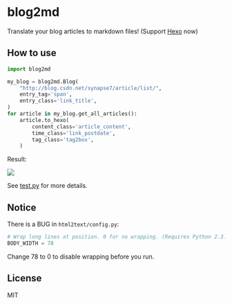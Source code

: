 # blog2md
Translate your blog articles to markdown files! (Support [Hexo](http://hexo.io/) now)

## How to use
```python
import blog2md

my_blog = blog2md.Blog(
    "http://blog.csdn.net/synapse7/article/list/",
    entry_tag='span',
    entry_class='link_title',
)
for article in my_blog.get_all_articles():
    article.to_hexo(
        content_class='article_content',
        time_class='link_postdate',
        tag_class='tag2box',
    )
```

Result:

![](http://endless.qiniudn.com/blogblod2md4.png)

See [test.py](https://github.com/EndlessCheng/blog2md/blob/master/test.py) for more details.

## Notice
There is a BUG in `html2text/config.py`:

```python
# Wrap long lines at position. 0 for no wrapping. (Requires Python 2.3.)
BODY_WIDTH = 78
```

Change 78 to 0 to disable wrapping before you run.

## License

MIT
